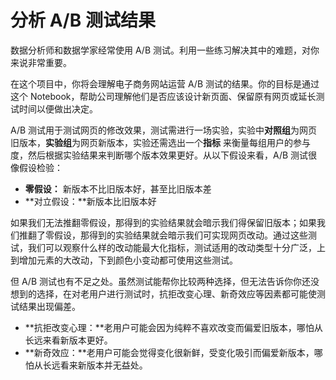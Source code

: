 # 分析 A/B 测试结果

数据分析师和数据学家经常使用 A/B 测试。利用一些练习解决其中的难题，对你来说非常重要。

在这个项目中，你将会理解电子商务网站运营 A/B 测试的结果。你的目标是通过这个 Notebook，帮助公司理解他们是否应该设计新页面、保留原有网页或延长测试时间以便做出决定。

A/B 测试用于测试网页的修改效果，测试需进行一场实验，实验中**对照组**为网页旧版本，**实验组**为网页新版本，实验还需选出一个**指标** 来衡量每组用户的参与度，然后根据实验结果来判断哪个版本效果更好。从以下假设来看，A/B 测试很像假设检验：

- **零假设：** 新版本不比旧版本好，甚至比旧版本差
- **对立假设：**新版本比旧版本好

如果我们无法推翻零假设，那得到的实验结果就会暗示我们得保留旧版本；如果我们推翻了零假设，那得到的实验结果就会暗示我们可实现网页改动。通过这些测试，我们可以观察什么样的改动能最大化指标，测试适用的改动类型十分广泛，上到增加元素的大改动，下到颜色小变动都可使用这些测试。

但 A/B 测试也有不足之处。虽然测试能帮你比较两种选择，但无法告诉你你还没想到的选择，在对老用户进行测试时，抗拒改变心理、新奇效应等因素都可能使测试结果出现偏差。

- **抗拒改变心理：**老用户可能会因为纯粹不喜欢改变而偏爱旧版本，哪怕从长远来看新版本更好。
- **新奇效应：**老用户可能会觉得变化很新鲜，受变化吸引而偏爱新版本，哪怕从长远看来新版本并无益处。